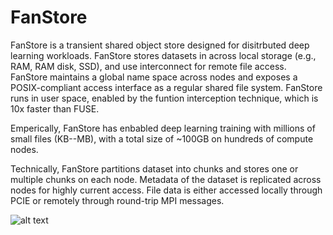 # FanStore
FanStore is a transient shared object store designed for disitrbuted deep learning workloads. FanStore stores datasets in across local storage (e.g., RAM, RAM disk, SSD), and use interconnect for remote file access. FanStore maintains a global name space across nodes and exposes a POSIX-compliant access interface as a regular shared file system. FanStore runs in user space, enabled by the funtion interception technique, which is 10x faster than FUSE. 

Emperically, FanStore has enbabled deep learning training with millions of small files (KB--MB), with a total size of ~100GB on hundreds of compute nodes. 

Technically, FanStore partitions dataset into chunks and stores one or multiple chunks on each node. Metadata of the dataset is replicated across nodes for highly current access. File data is either accessed locally through PCIE or remotely through round-trip MPI messages. 

![alt text](https://github.com/TACC/fanstore/doc/images/arch.png "FanStore Architecture")
